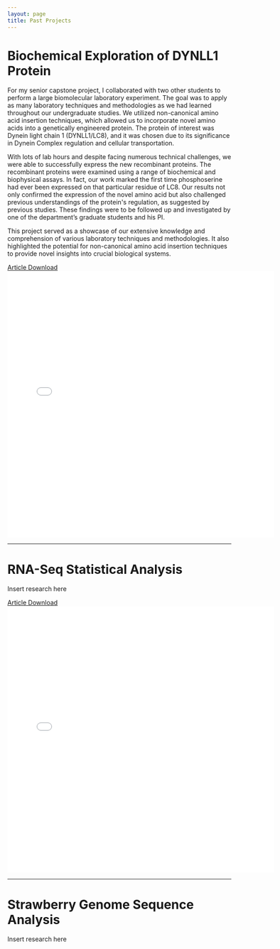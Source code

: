 ```yaml
---
layout: page
title: Past Projects
---
```


# Biochemical Exploration of DYNLL1 Protein

For my senior capstone project, I collaborated with two other students to perform a large biomolecular laboratory experiment. The goal was to apply as many laboratory techniques and methodologies as we had learned throughout our undergraduate studies. We utilized non-canonical amino acid insertion techniques, which allowed us to incorporate novel amino acids into a genetically engineered protein. The protein of interest was Dynein light chain 1 (DYNLL1/LC8), and it was chosen due to its significance in Dynein Complex regulation and cellular transportation.

With lots of lab hours and despite facing numerous technical challenges, we were able to successfully express the new recombinant proteins. The recombinant proteins were examined using a range of biochemical and biophysical assays. In fact, our work marked the first time phosphoserine had ever been expressed on that particular residue of LC8. Our results not only confirmed the expression of the novel amino acid but also challenged previous understandings of the protein's regulation, as suggested by previous studies. These findings were to be followed up and investigated by one of the department’s graduate students and his PI.

This project served as a showcase of our extensive knowledge and comprehension of various laboratory techniques and methodologies. It also highlighted the potential for non-canonical amino acid insertion techniques to provide novel insights into crucial biological systems.


[Article Download](https://www.tmbio.me/assets/img/LC8_Articles.pdf)
<embed src="/assets/img/LC8_Articles.pdf" width="600" height="600" 
 type="application/pdf">
 
--- 
# RNA-Seq Statistical Analysis
Insert research here


[Article Download](https://www.tmbio.me/assets/img/RNASeq_article.pdf)
<embed src="/assets/img/RNASeq_article.pdf" width="600" height="600"
 type="application/pdf">
 
---
# Strawberry Genome Sequence Analysis
Insert research here


